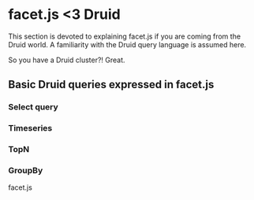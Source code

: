 # facet.js <3 Druid

This section is devoted to explaining facet.js if you are coming from the Druid world.
A familiarity with the Druid query language is assumed here.

So you have a Druid cluster?! Great.

## Basic Druid queries expressed in facet.js

### Select query

### Timeseries

### TopN

### GroupBy

facet.js
